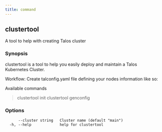 ```yaml
---
title: command
---
```

## clustertool

A tool to help with creating Talos cluster

### Synopsis

clustertool is a tool to help you easily deploy and maintain a Talos Kubernetes Cluster.


Workflow:
  Create talconfig.yaml file defining your nodes information like so:

 Available commands
  > clustertool init
  > clustertool genconfig

### Options

```
      --cluster string   Cluster name (default "main")
  -h, --help             help for clustertool
```
